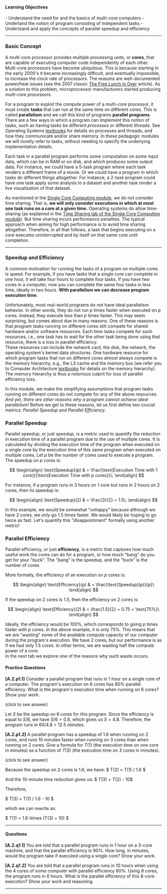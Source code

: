 
#### Learning Objectives
<div class="learningObjectiveBox" markdown="1">
  - Understand the need for and the basics of multi-core computers
  - Undertand the notion of program consisting of independent tasks
  - Understand and apply the concepts of parallel speedup and efficiency
</div>

---

### Basic Concept

A multi-core processor provides multiple processing units, or **cores**,
that are capable of executing computer code independently of each other.
 Multi-core processors have become ubiquitous. This is because starting
in the early 2000's it became increasingly difficult, and eventually impossible,
to increase the clock rate of processors. The reasons are  well-documented power/heat
issues (see the 2007 classic 
[The Free Lunch Is Over](http://www.gotw.ca/publications/concurrency-ddj.htm) article).  As  a solution to this problem, microprocessor manufacturers
started producing *multi-core processors*. 


For a program to exploit the compute power of a multi-core processor, it
must create **tasks** that can run at the same time on different cores.
This is  called **parallelism** and we call this kind of programs
**parallel programs**. There are a few ways in which a program can
implement this notion of tasks, such as having tasks be different
*processes* or different *threads*. See Operating Systems [textbooks](/textbooks)
 for details on processes and threads, and how
they communicate and/or share memory. In  these pedagogic modules we will
mostly refer to tasks, without needing to specify the underlying
implementation details.

Each task in a parallel program performs some computation on some input
data,  which  can be in RAM or on disk, and which produces some output
data. For instance, we could have a 5-task program where each task renders
a different frame of a movie. Or we could have a program in which tasks do
different things altogether. For instance, a 2-task program could have one
task apply some analysis to a dataset and another task render a live 
visualization of that dataset.

As mentioned in the [Single Core Computing module]({{site.baseurl}}/pedagogic_modules/pdcc/single_core_computing), we do not
consider time sharing. That is, **we will only consider executions in which
at most one task runs on a core at a given time.** Operating
systems do allow time-sharing (as explained in
the [Time Sharing tab of the Single Core Computing module]({{site.baseurl}}/pedagogic_modules/pdcc/single_core_computing/#/time-sharing)). But
time sharing incurs performance penalties. The typical approach
when aiming for high performance is to avoid time sharing altogether. 
Therefore, in all that follows, a task that begins executing on a core executes
uninterrupted and by itself on that same core until completion.

----

### Speedup and Efficiency

A common motivation for running the tasks of a program on multiple cores is
speed. For example, if you have tasks that a single core can complete in
one hour, it will take four hours to complete four tasks. If you have two
cores in a computer, now you can complete the same four
tasks in less time, ideally in two hours. **With parallelism we
can decrease program execution time**. 

Unfortunately, most real-world programs do not have ideal parallelism
behavior. In other words, they do not run $p$ times faster when executed on
$p$ cores. Instead, they execute less than $p$ times faster. This may seem
surprising, but comes about due to many reasons. One of these reasons is
that program tasks running on different cores still compete for 
shared hardware and/or software resources. 
Each time tasks compete for such resources, i.e., one task has
to wait for the other task being done using that resource, there is a loss
in parallel efficiency.  
These resources can include
the network card, the disk, the network, the operating system's kernel data
structures.  One hardware resource for which program tasks that
run on different cores almost always compete is the memory hierarchy, e.g.,
the L3 cache and the memory bus (we refer you to Computer Architecture
[textbooks](/textbooks) for details on the memory hierarchy). The memory hierarchy is thus
a notorious culprit for loss of parallel efficiency loss.

In this module, we make the simplifying assumptions that program tasks
running on different cores do not compete for any of the above resources.
*And yet, there are other reasons why a program cannot achieve ideal
parallelism!* Before we get to these reasons, let us first define two
crucial metrics: *Parallel Speedup* and *Parallel Efficiency*.

### Parallel Speedup

Parallel speedup, or just *speedup*, is a metric used to quantify the reduction in execution time of 
a parallel program due to the use
of multiple cores. It is calculated by dividing the execution time of
the program when executed on a single core by the execution time of this same program
when  executed  on multiple cores. Let $p$ be the number of cores used to
execute a program. The speedup 
on $p$ cores is:

$$
\begin{align}
\text{Speedup}(p) & = \frac{\text{Execution Time with 1 core}}{\text{Execution Time with p cores}}\;
\end{align}
$$

For instance, if a program runs in 3 hours on 1 core but runs in 2 hours on 2 
cores, then its speedup is:

$$
\begin{align}
\text{Speedup}(2) & = \frac{3}{2} = 1.5\;
\end{align}
$$

In this example, we would be somewhat "unhappy" because although we have 2 cores, 
we *only* go 1.5 times faster. We would likely be hoping to go twice as fast.
Let's quantify this "disappointment" formally  using another metric!

### Parallel Efficiency

Parallel efficiency, or just **efficiency**, is a  metric that captures how much useful work the
cores can do for a program, or how much "bang" do you get for your
"buck". The "bang" is the speedup, and the "buck" is the number of cores.

More formally, the efficiency of an execution on $p$ cores is: 

$$
\begin{align}
\text{Efficiency}(p) & = \frac{\text{Speedup}(p)}{p}\
\end{align}
$$

If the speedup on 2 cores is 1.5, then the
efficiency on 2 cores is:

$$
\begin{align}
\text{Efficiency}(2) & = \frac{1.5}{2} = 0.75 = \text{75%}\
\end{align}
$$

Ideally, the efficiency would be 100%, which corresponds to going
$p$ times faster with $p$ cores. In the above example, it is only 75%. This
means 
that we are "wasting" some of the available compute capacity of our computer during 
the program's execution. We have 2 cores, but our performance is as if we
had only 1.5 cores. In other terms, we are wasting half the compute
power of a core.  
In the next tab we explore one of the reasons why such waste occurs.

#### Practice Questions

**[A.2.p1.1]** Consider a parallel program that runs in 1 hour on a single core of a computer. 
The program's execution on 6 cores has 80% parallel efficiency. What is the program's execution time
when running on 6 cores? Show your work.
<div class="ui accordion fluid">
  <div class="title">
    <i class="dropdown icon"></i>
    (click to see answer)
  </div>
  <div markdown="1" class="ui segment content answer-frame">

Let $S$ be the speedup on 6 cores for this program. Since the efficiency is equal to $S/6$,
we have $S/6 = 0.8$, which gives us $S = 4.8$. Therefore, the program runs in 60/4.8 = 12.5 minutes.

  </div>
</div>

<p></p>

**[A.2.p1.2]** A parallel program has a speedup of 1.6 when running on 2 cores, and runs
10 minutes faster when running on 3 cores than when running on 2 cores. Give a formula for $T(1)$ (the execution time
on one core in minutes) as a  function of $T(3)$ (the execution time on 3 cores in minutes). 
<div class="ui accordion fluid">
  <div class="title">
    <i class="dropdown icon"></i>
    (click to see answer)
  </div>
  <div markdown="1" class="ui segment content answer-frame">

Because the speedup on 2 cores is 1.6, we have: $ T(2) = T(1) / 1.6 $

And the 10-minute time reduction gives us: $ T(3) = T(2) -  10$

Therefore, 

$
T(3) = T(1) / 1.6 - 10
$

which we can rewrite as:

$
T(1) = 1.6 \times (T(3) + 10)
$

  </div>
</div>


---

#### Questions

**[A.2.q1.1]** You are told that a parallel program runs in 1 hour on a
3-core machine, and that the parallel efficiency is 90%. How long, in
minutes, would the program take if executed using a single core? Show your work.

**[A.2.q1.2]**  You are told that a parallel program runs in 10 hours when using the
4 cores of some computer with parallel efficiency 80%. Using 8 cores, the
program runs in 6 hours. What is the parallel efficiency of this 8-core
execution? Show your work and reasoning.


---
